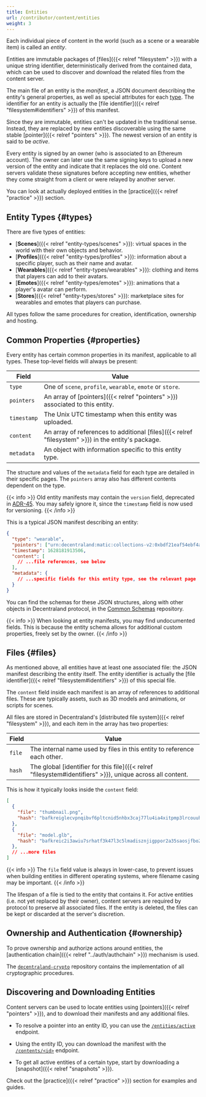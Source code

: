 ```yaml
---
title: Entities
url: /contributor/content/entities
weight: 3
---
```


Each individual piece of content in the world (such as a scene or a wearable item) is called an _entity_.

Entities are immutable packages of [files]({{< relref "filesystem" >}}) with a unique string identifier, deterministically derived from the contained data, which can be used to discover and download the related files from the content server.

The main file of an entity is the _manifest_, a JSON document describing the entity's general properties, as well as special attributes for each [type](#types). The identifier for an entity is actually the [file identifier]({{< relref "filesystem#identifiers" >}}) of this manifest.

Since they are immutable, entities can't be updated in the traditional sense. Instead, they are replaced by new entities discoverable using the same stable [pointer]({{< relref "pointers" >}}). The newest version of an entity is said to be _active_.

Every entity is signed by an owner (who is associated to an Ethereum account). The owner can later use the same signing keys to upload a new version of the entity and indicate that it replaces the old one. Content servers validate these signatures before accepting new entities, whether they come straight from a client or were relayed by another server.

You can look at actually deployed entities in the [practice]({{< relref "practice" >}}) section.

## Entity Types {#types}

There are five types of entities:

- [**Scenes**]({{< relref "entity-types/scenes" >}}): virtual spaces in the world with their own objects and behavior.
- [**Profiles**]({{< relref "entity-types/profiles" >}}): information about a specific player, such as their name and avatar.
- [**Wearables**]({{< relref "entity-types/wearables" >}}): clothing and items that players can add to their avatars.
- [**Emotes**]({{< relref "entity-types/emotes" >}}): animations that a player's avatar can perform.
- [**Stores**]({{< relref "entity-types/stores" >}}): marketplace sites for wearables and emotes that players can purchase.

All types follow the same procedures for creation, identification, ownership and hosting.

## Common Properties {#properties}

Every entity has certain common properties in its manifest, applicable to all types. These top-level fields will always be present:

| Field | Value |
| ----- | --- |
| `type` | One of `scene`, `profile`, `wearable`, `emote` or `store`.
| `pointers` | An array of [pointers]({{< relref "pointers" >}}) associated to this entity.
| `timestamp` | The Unix UTC timestamp when this entity was uploaded.
| `content` | An array of references to additional [files]({{< relref "filesystem" >}}) in the entity's package.
| `metadata` | An object with information specific to this entity type.

The structure and values of the `metadata` field for each type are detailed in their specific pages. The `pointers` array also has different contents dependent on the type.

{{< info >}}
Old entity manifests may contain the `version` field, deprecated in [ADR-45](https://adr.decentraland.org/adr/ADR-45). You may safely ignore it, since the `timestamp` field is now used for versioning.
{{< /info >}}

This is a typical JSON manifest describing an entity:

```json
{
  "type": "wearable",
  "pointers": ["urn:decentraland:matic:collections-v2:0xbdf21eaf54ebf4a6cadc2dcb371df7afce98bc1d:0"],
  "timestamp": 1628181913506,
  "content": [
    // ...file references, see below
  ],
  "metadata": {
    // ...specific fields for this entity type, see the relevant page
  }
}
```

You can find the schemas for these JSON structures, along with other objects in Decentraland protocol, in the [Common Schemas](https://github.com/decentraland/common-schemas) repository.


{{< info >}}
When looking at entity manifests, you may find undocumented fields. This is because the entity schema allows for additional custom properties, freely set by the owner.
{{< /info >}}

## Files {#files}

As mentioned above, all entities have at least one associated file: the JSON manifest describing the entity itself. The entity identifier is actually the [file identifier]({{< relref "filesystem#identifiers" >}}) of this special file.

The `content` field inside each manifest is an array of references to additional files. These are typically assets, such as 3D models and animations, or scripts for scenes.

All files are stored in Decentraland's [distributed file system]({{< relref "filesystem" >}}), and each item in the array has two properties:

| Field | Value |
| --- | --- |
| `file` | The internal name used by files in this entity to reference each other.
| `hash` | The global [identifier for this file]({{< relref "filesystem#identifiers" >}}), unique across all content.

This is how it typically looks inside the `content` field:

```json
[
  {
    "file": "thumbnail.png",
    "hash": "bafkreiglecvpnqibvf6pltcnid5nhbx3caj77lu4ia4xitpmp3lrcouuhm",
  },
  {
    "file": "model.glb",
    "hash": "bafkreic2i3awiu7srhatf3k47l3c5lmadisznjigppor2a35saosjfbo25",
  },
  // ...more files
]
```

{{< info >}}
The `file` field value is always in lower-case, to prevent issues when building entities in different operating systems, where filename casing may be important.
{{< /info >}}

The lifespan of a file is tied to the entity that contains it. For active entities (i.e. not yet replaced by their owner), content servers are required by protocol to preserve all associated files. If the entity is deleted, the files can be kept or discarded at the server's discretion.

## Ownership and Authentication {#ownership}

To prove ownership and authorize actions around entities, the [authentication chain]({{< relref "../auth/authchain" >}}) mechanism is used.

The [`decentraland-crypto`](https://github.com/decentraland/decentraland-crypto) repository contains the implementation of all cryptographic procedures.


## Discovering and Downloading Entities

Content servers can be used to locate entities using [pointers]({{< relref "pointers" >}}), and to download their manifests and any additional files. 

- To resolve a pointer into an entity ID, you can use the [`/entities/active`](https://decentraland.github.io/catalyst-api-specs/#tag/Content-Server/operation/getListOfEntities) endpoint.

- Using the entity ID, you can download the manifest with the [`/contents/<id>`](https://decentraland.github.io/catalyst-api-specs/#tag/Content-Server/operation/getContentFile) endpoint.

- To get all active entities of a certain type, start by downloading a [snapshot]({{< relref "snapshots" >}}).

Check out the [practice]({{< relref "practice" >}}) section for examples and guides.